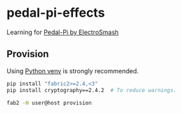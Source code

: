 # pedal-pi-effects

Learning for [Pedal-Pi by ElectroSmash](https://www.electrosmash.com/pedal-pi)

## Provision

Using [Python venv](https://docs.python.org/3/library/venv.html) is strongly recommended.

```sh
pip install "fabric2>=2.4,<3"
pip install cryptography==2.4.2  # To reduce warnings.

fab2 -H user@host provision
```
